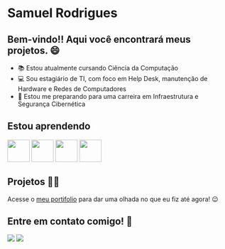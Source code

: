 # Samuel Rodrigues
## Bem-vindo!! Aqui você encontrará meus projetos. 😄

- 📚 Estou atualmente cursando Ciência da Computação
- 💻 Sou estagiário de TI, com foco em Help Desk, manutenção de Hardware e Redes de Computadores
- 🚀 Estou me preparando para uma carreira em Infraestrutura e Segurança Cibernética

## Estou aprendendo
<img src="https://cdn.jsdelivr.net/gh/devicons/devicon@latest/icons/linux/linux-original.svg" height="50"/> <img src="https://cdn.jsdelivr.net/gh/devicons/devicon@latest/icons/python/python-original.svg" height="50"/> <img src="https://cdn.jsdelivr.net/gh/devicons/devicon@latest/icons/java/java-original.svg" height="50"/> <img src="https://cdn.jsdelivr.net/gh/devicons/devicon@latest/icons/windows11/windows11-original.svg" height="50"/> 

## Projetos ✍🏾
Acesse o [meu portifolio](https://github.com/samuelrodrigues-ceub/portifolioHUB) para dar uma olhada no que eu fiz até agora! 😉

## Entre em contato comigo! 🤝
<div>
<a href = "mailto:samuel.rodrigues@sempreceub.com"><img loading="lazy" src="https://img.shields.io/badge/Gmail-D14836?style=for-the-badge&logo=gmail&logoColor=white" target="_blank"></a>
<a href="https://www.linkedin.com/in/samuelcrodrigues" target="_blank"><img loading="lazy" src="https://img.shields.io/badge/-LinkedIn-%230077B5?style=for-the-badge&logo=linkedin&logoColor=white" target="_blank"></a>   
</div>

